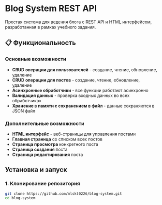 # Blog System REST API

Простая система для ведения блога с REST API и HTML интерфейсом, разработанная в рамках учебного задания.

## 📋 Функциональность

### Основные возможности
-  **CRUD операции для пользователей** - создание, чтение, обновление, удаление
-  **CRUD операции для постов** - создание, чтение, обновление, удаление
-  **Асинхронные обработчики** - все функции работают асинхронно
-  **Валидация данных** - проверка входных данных во всех обработчиках
-  **Хранение в памяти с сохранением в файл** - данные сохраняются в JSON файл

### Дополнительные возможности
-  **HTML интерфейс** - веб-страницы для управления постами
-  **Главная страница** со списком всех постов
-  **Страница просмотра** конкретного поста
-  **Страница создания** поста
-  **Страница редактирования** поста

##  Установка и запуск

### 1. Клонирование репозитория
```bash
git clone https://github.com/mlskt0226/blog-system.git
cd blog-system

